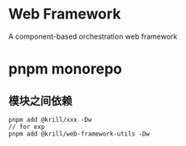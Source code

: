 # Web Framework

A component-based orchestration web framework

# pnpm monorepo
## 模块之间依赖
```
pnpm add @krill/xxx -Dw
// for exp
pnpm add @krill/web-framework-utils -Dw
```
